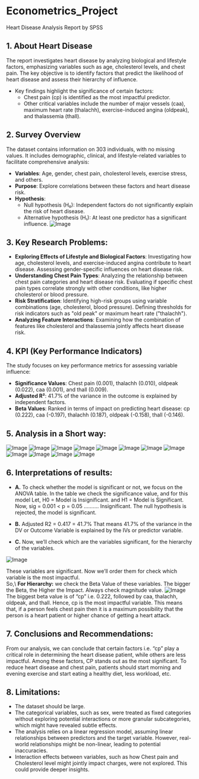 # Econometrics_Project
Heart Disease Analysis Report by SPSS
## 1. About Heart Disease
The report investigates heart disease by analyzing biological and lifestyle factors, emphasizing variables such as age, cholesterol levels, and chest pain. The key objective is to identify factors that predict the likelihood of heart disease and assess their hierarchy of influence.

- Key findings highlight the significance of certain factors:
  - Chest pain (cp) is identified as the most impactful predictor.
  - Other critical variables include the number of major vessels (caa), maximum heart rate (thalachh), exercise-induced angina (oldpeak), and thalassemia (thall).
## 2. Survey Overview
The dataset contains information on 303 individuals, with no missing values. It includes demographic, clinical, and lifestyle-related variables to facilitate comprehensive analysis:

 - **Variables**: Age, gender, chest pain, cholesterol levels, exercise stress, and others.
 - **Purpose**: Explore correlations between these factors and heart disease risk.
 - **Hypothesis**:
    - Null hypothesis (H₀): Independent factors do not significantly explain the risk of heart disease.
    - Alternative hypothesis (H₁): At least one predictor has a significant influence.
      ![Image](https://github.com/user-attachments/assets/32984c4a-6fb6-4ba1-b406-d01344ec8c1b)
## 3. Key Research Problems:
 - **Exploring Effects of Lifestyle and Biological Factors**:
Investigating how age, cholesterol levels, and exercise-induced angina contribute to heart disease.
Assessing gender-specific influences on heart disease risk.
 - **Understanding Chest Pain Types**:
 Analyzing the relationship between chest pain categories and heart disease risk.
Evaluating if specific chest pain types correlate strongly with other conditions, like higher cholesterol or blood pressure.
 - **Risk Stratification**:
Identifying high-risk groups using variable combinations (age, cholesterol, blood pressure).
Defining thresholds for risk indicators such as "old peak" or maximum heart rate ("thalachh").
 - **Analyzing Feature Interactions**:
Examining how the combination of features like cholesterol and thalassemia jointly affects heart disease risk.
## 4. KPI (Key Performance Indicators)
The study focuses on key performance metrics for assessing variable influence:
 - **Significance Values**: Chest pain (0.001), thalachh (0.010), oldpeak (0.022), caa (0.001), and thall (0.009).
 - **Adjusted R²**: 41.7% of the variance in the outcome is explained by independent factors.
 - **Beta Values**: Ranked in terms of impact on predicting heart disease:
                                                                       cp (0.222), caa (-0.197), thalachh (0.187), oldpeak (-0.158), thall (-0.146).
## 5. Analysis in a Short way:
![Image](https://github.com/user-attachments/assets/f9ab243d-042a-4289-b9f9-297920b584fe)
![Image](https://github.com/user-attachments/assets/ce2f5898-5cb9-466a-9973-cab588375cd0)
![Image](https://github.com/user-attachments/assets/92966eed-a13b-4c9c-81d3-c29371ab8504)
![Image](https://github.com/user-attachments/assets/c8fd9ca5-70ec-4f5a-bfb6-1ff1156a4635)
![Image](https://github.com/user-attachments/assets/c8890056-fad8-4998-821c-c6b5b03b48e1)
![Image](https://github.com/user-attachments/assets/bbbef1f2-7080-47a3-b8d9-882684ebb4b3)
![Image](https://github.com/user-attachments/assets/040c9667-68a9-472e-aee8-8dbb63e81111)
![Image](https://github.com/user-attachments/assets/04f77cea-d091-4208-8702-777bacc8e978)
![Image](https://github.com/user-attachments/assets/fda053cc-40e4-4761-b185-5b7273d8d6b6)
![Image](https://github.com/user-attachments/assets/abf8963e-2e0d-4e5f-a949-7d922cc7c389)
![Image](https://github.com/user-attachments/assets/7e967dd7-35c8-4414-a9d9-04d40cf9caf0)
![Image](https://github.com/user-attachments/assets/212e7988-0b00-48d6-bbe4-f644959c7ece)

## 6.	Interpretations of results: 
 - **A.**	To check whether the model is significant or not, we focus on the ANOVA table. In the table we check the significance value, and for this model
          Let,         H0 = Model is Insignificant.
                  and H1 = Model is Significant.
Now,                sig = 0.001 < p = 0.05 ………. Insignificant.
The null hypothesis is rejected, the model is significant.

 - **B.**	          Adjusted R2 = 0.417 = 41.7%
        That means 41.7% of the variance in the DV or Outcome Variable is explained by the IVs or predictor variable.

 - **C.**	Now, we’ll check which are the variables significant, for the hierarchy of the variables.
   
![Image](https://github.com/user-attachments/assets/1be44eb0-21b6-4ec8-9dbe-2a3dcb47b7cb)

These variables are significant. Now we’ll order them for check which variable is the most impactful.\
So,\ 
**For Hierarchy:** we check the Beta Value of these variables. The bigger the Beta, the Higher the Impact. Always check magnitude value.
                      ![Image](https://github.com/user-attachments/assets/67f1542c-77cc-404e-8afc-a87dd93388a1)  
     The biggest beta value is of “cp” i.e. 0.222, followed by caa, thalachh, oldpeak, and thall. Hence, cp is the most impactful variable.
This means that, if a person feels chest pain then it is a maximum possibility that the person is a heart patient or higher chance of getting a heart attack.

## 7.	Conclusions and Recommendations:
From our analysis, we can conclude that certain factors i.e. “cp” play a critical role in determining the heart disease patient, while others are less impactful. Among these factors, CP stands out as the most significant. To reduce heart disease and chest pain, patients should start morning and evening exercise and start eating a healthy diet, less workload, etc.

## 8.	Limitations:
 - 	The dataset should be large.
 - 	The categorical variables, such as sex, were treated as fixed categories without exploring potential interactions or more granular subcategories, which might have revealed subtle effects.
 - 	The analysis relies on a linear regression model, assuming linear relationships between predictors and the target variable. However, real-world relationships might be non-linear, leading to potential inaccuracies.
 - 	Interaction effects between variables, such as how Chest pain and Cholesterol level might jointly impact charges, were not explored. This could provide deeper insights.
















